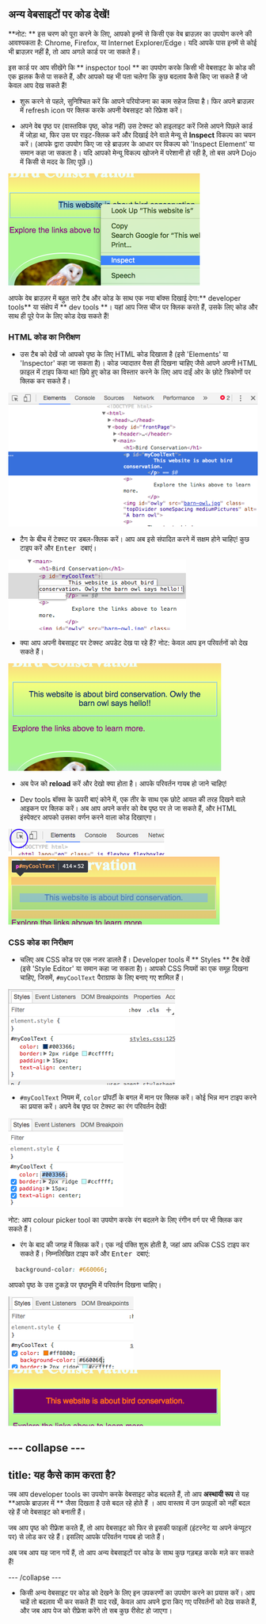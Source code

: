 ## अन्य वेबसाइटों पर कोड देखें!

**नोट: ** इस चरण को पूरा करने के लिए, आपको इनमें से किसी एक वेब ब्राउज़र का उपयोग करने की आवश्यकता है: Chrome, Firefox, या Internet Explorer/Edge। यदि आपके पास इनमें से कोई भी ब्राउज़र नहीं है, तो आप अगले कार्ड पर जा सकते हैं।

इस कार्ड पर आप सीखेंगे कि ** inspector tool ** का उपयोग करके किसी भी वेबसाइट के कोड की एक झलक कैसे पा सकते हैं, और आपको यह भी पता चलेगा कि कुछ बदलाव कैसे किए जा सकते हैं जो केवल आप देख सकते हैं!

+ शुरू करने से पहले, सुनिश्चित करें कि आपने परियोजना का काम सहेज लिया है। फिर अपने ब्राउज़र में refresh icon पर क्लिक करके अपनी वेबसाइट को रिफ्रेश करें।

+ अपने वेब पृष्ठ पर (वास्तविक पृष्ठ, कोड नहीं) उस टेक्स्ट को हाइलाइट करें जिसे आपने पिछले कार्ड में जोड़ा था, फिर उस पर राइट-क्लिक करें और दिखाई देने वाले मेन्यू से **Inspect** विकल्प का चयन करें। (आपके द्वारा उपयोग किए जा रहे ब्राउज़र के आधार पर विकल्प को 'Inspect Element' या समान कहा जा सकता है। यदि आपको मेन्यू विकल्प खोजने में परेशानी हो रही है, तो बस अपने Dojo में किसी से मदद के लिए पूछें।)

![हाइलाइट किए गए टेक्स्ट पर Inspect विकल्प का चयन करना](images/highlightTextAndInspect.png)

आपके वेब ब्राउज़र में बहुत सारे टैब और कोड के साथ एक नया बॉक्स दिखाई देगा:** developer tools** या संक्षेप में ** dev tools **। यहां आप जिस चीज पर क्लिक करते हैं, उसके लिए कोड और साथ ही पूरे पेज के लिए कोड देख सकते हैं!

### HTML कोड का निरीक्षण

+ उस टैब को देखें जो आपको पृष्ठ के लिए HTML कोड दिखाता है (इसे 'Elements' या 'Inspector' कहा जा सकता है)। कोड ज्यादातर वैसा ही दिखना चाहिए जैसे आपने अपनी HTML फ़ाइल में टाइप किया था! छिपे हुए कोड का विस्तार करने के लिए आप दाईं ओर के छोटे त्रिकोणों पर क्लिक कर सकते हैं।

![एक टेक्स्ट एलीमेंट दिखाने वाला निरीक्षक](images/inspectTextHtml.png)

+ टैग के बीच में टेक्स्ट पर डबल-क्लिक करें। आप अब इसे संपादित करने में सक्षम होने चाहिए! कुछ टाइप करें और <kbd> Enter </kbd>दबाएं।

![Inspector tool का उपयोग करके टेक्स्ट का संपादन](images/inspectEditHtmlText.png)

+ क्या आप अपनी वेबसाइट पर टेक्स्ट अपडेट देख पा रहे हैं? नोट: केवल आप इन परिवर्तनों को देख सकते हैं।

![संपादित टेक्स्ट के साथ वेबसाइट](images/inspectEditHtmlTextResult.png)

+ अब पेज को **reload** करें और देखो क्या होता है। आपके परिवर्तन गायब हो जाने चाहिए!

+ Dev tools बॉक्स के ऊपरी बाएं कोने में, एक तीर के साथ एक छोटे आयत की तरह दिखने वाले आइकन पर क्लिक करें। अब आप अपने कर्सर को वेब पृष्ठ पर ले जा सकते हैं, और HTML इंस्पेक्टर आपको उसका वर्णन करने वाला कोड दिखाएगा।

![एलीमेंट्स को चुनने करने के लिए आइकन](images/inspectorSelectIcon.png) ![किसी एलीमेंट का चयन करना](images/inspectorSelectElement.png)

### CSS कोड का निरीक्षण

+  चलिए अब CSS कोड पर एक नजर डालते हैं। Developer tools में ** Styles ** टैब देखें (इसे 'Style Editor' या समान कहा जा सकता है)। आपको CSS नियमों का एक समूह दिखना चाहिए, जिसमें, ` #myCoolText ` पैराग्राफ के लिए बनाए गए शामिल हैं।

![किसी एलीमेंट के लिए CSS कोड देखना](images/inspectCssBlock.png)

+ `#myCoolText` नियम में, `color` प्रॉपर्टी के बगल में मान पर क्लिक करें। कोई भिन्न मान टाइप करने का प्रयास करें। अपने वेब पृष्ठ पर टेक्स्ट का रंग परिवर्तन देखें!

![CSS इंस्पेक्टर का उपयोग करके टेक्स्ट रंग का संपादन](images/inspectEditCssColor.png)

नोट: आप colour picker tool का उपयोग करके रंग बदलने के लिए रंगीन वर्ग पर भी क्लिक कर सकते हैं।

+ रंग के बाद की जगह में क्लिक करें। एक नई पंक्ति शुरू होती है, जहां आप अधिक CSS टाइप कर सकते हैं। निम्नलिखित टाइप करें और <kbd> Enter </kbd> दबाएं:

```css
  background-color: #660066;
```

आपको पृष्ठ के उस टुकड़े पर पृष्ठभूमि में परिवर्तन दिखना चाहिए।

![बैकग्राउंड कलर प्रॉपर्टी को जोड़ना](images/inspectorEditingBgCol.png) ![नई पृष्ठभूमि का रंग](images/inspectorEditBgResult.png)

--- collapse ---
---
title: यह कैसे काम करता है?
---

जब आप developer tools का उपयोग करके वेबसाइट कोड बदलते हैं, तो आप **अस्थायी रूप** से यह **आपके ब्राउज़र में ** जैसा दिखता है उसे बदल रहे होते हैं । आप वास्तव में उन फ़ाइलों को नहीं बदल रहे हैं जो वेबसाइट को बनाती हैं।

जब आप पृष्ठ को रीफ्रेश करते हैं, तो आप वेबसाइट को फिर से इसकी फाइलों (इंटरनेट या अपने कंप्यूटर पर) से लोड कर रहे हैं। इसलिए आपके परिवर्तन गायब हो जाते हैं।

अब जब आप यह जान गयें हैं, तो आप अन्य वेबसाइटों पर कोड के साथ कुछ गड़बड़ करके मज़े कर सकते हैं!

--- /collapse ---

+ किसी अन्य वेबसाइट पर कोड को देखने के लिए इन उपकरणों का उपयोग करने का प्रयास करें। आप चाहें तो बदलाव भी कर सकते हैं! याद रखें, केवल आप अपने द्वारा किए गए परिवर्तनों को देख सकते हैं, और जब आप पेज को रीफ्रेश करेंगे तो सब कुछ रीसेट हो जाएगा।
